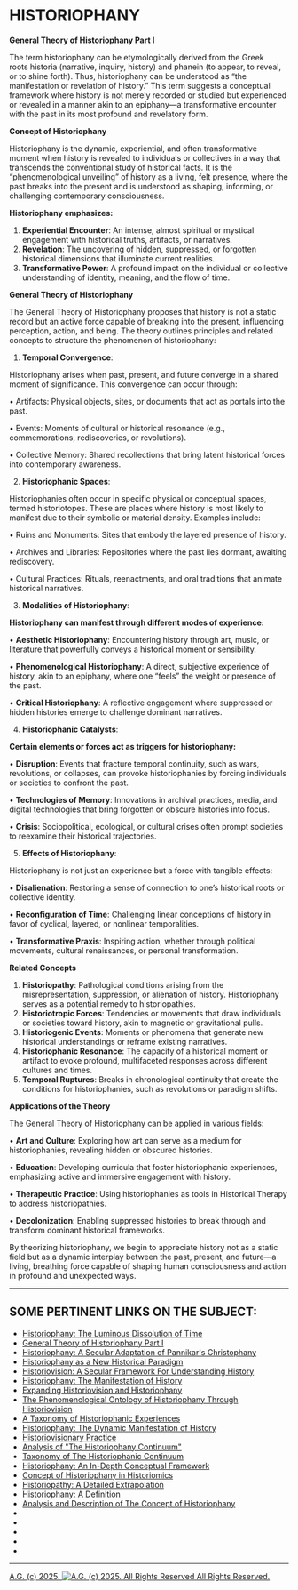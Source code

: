 # HISTORIOPHANY

__General Theory of Historiophany Part I__

The term historiophany can be etymologically derived from the Greek roots historia (narrative, inquiry, history) and phanein (to appear, to reveal, or to shine forth). Thus, historiophany can be understood as “the manifestation or revelation of history.” This term suggests a conceptual framework where history is not merely recorded or studied but experienced or revealed in a manner akin to an epiphany—a transformative encounter with the past in its most profound and revelatory form.

__Concept of Historiophany__

Historiophany is the dynamic, experiential, and often transformative moment when history is revealed to individuals or collectives in a way that transcends the conventional study of historical facts. It is the “phenomenological unveiling” of history as a living, felt presence, where the past breaks into the present and is understood as shaping, informing, or challenging contemporary consciousness.

__Historiophany emphasizes:__

1. __Experiential Encounter__: An intense, almost spiritual or mystical engagement with historical truths, artifacts, or narratives.
2. __Revelation__: The uncovering of hidden, suppressed, or forgotten historical dimensions that illuminate current realities.
3. __Transformative Power__: A profound impact on the individual or collective understanding of identity, meaning, and the flow of time.

__General Theory of Historiophany__

The General Theory of Historiophany proposes that history is not a static record but an active force capable of breaking into the present, influencing perception, action, and being. The theory outlines principles and related concepts to structure the phenomenon of historiophany:

1. __Temporal Convergence__:

Historiophany arises when past, present, and future converge in a shared moment of significance. This convergence can occur through:

• Artifacts: Physical objects, sites, or documents that act as portals into the past.

• Events: Moments of cultural or historical resonance (e.g., commemorations, rediscoveries, or revolutions).

• Collective Memory: Shared recollections that bring latent historical forces into contemporary awareness.

2. __Historiophanic Spaces__:

Historiophanies often occur in specific physical or conceptual spaces, termed historiotopes. These are places where history is most likely to manifest due to their symbolic or material density. Examples include:

• Ruins and Monuments: Sites that embody the layered presence of history.
    
• Archives and Libraries: Repositories where the past lies dormant, awaiting rediscovery.
    
• Cultural Practices: Rituals, reenactments, and oral traditions that animate historical narratives.

3. __Modalities of Historiophany__:

__Historiophany can manifest through different modes of experience:__

• __Aesthetic Historiophany__: Encountering history through art, music, or literature that powerfully conveys a historical moment or sensibility.

• __Phenomenological Historiophany__: A direct, subjective experience of history, akin to an epiphany, where one “feels” the weight or presence of the past.

• __Critical Historiophany__: A reflective engagement where suppressed or hidden histories emerge to challenge dominant narratives.

4. __Historiophanic Catalysts__:

__Certain elements or forces act as triggers for historiophany:__

• __Disruption__: Events that fracture temporal continuity, such as wars, revolutions, or collapses, can provoke historiophanies by forcing individuals or societies to confront the past.

• __Technologies of Memory__: Innovations in archival practices, media, and digital technologies that bring forgotten or obscure histories into focus.

• __Crisis__: Sociopolitical, ecological, or cultural crises often prompt societies to reexamine their historical trajectories.

5. __Effects of Historiophany__:

Historiophany is not just an experience but a force with tangible effects:

• __Disalienation__: Restoring a sense of connection to one’s historical roots or collective identity.

• __Reconfiguration of Time__: Challenging linear conceptions of history in favor of cyclical, layered, or nonlinear temporalities.

• __Transformative Praxis__: Inspiring action, whether through political movements, cultural renaissances, or personal transformation.

__Related Concepts__

1. __Historiopathy__: Pathological conditions arising from the misrepresentation, suppression, or alienation of history. Historiophany serves as a potential remedy to historiopathies.
2. __Historiotropic Forces__: Tendencies or movements that draw individuals or societies toward history, akin to magnetic or gravitational pulls.
3. __Historiogenic Events__: Moments or phenomena that generate new historical understandings or reframe existing narratives.
4. __Historiophanic Resonance__: The capacity of a historical moment or artifact to evoke profound, multifaceted responses across different cultures and times.
5. __Temporal Ruptures__: Breaks in chronological continuity that create the conditions for historiophanies, such as revolutions or paradigm shifts.

__Applications of the Theory__

The General Theory of Historiophany can be applied in various fields:

• __Art and Culture__: Exploring how art can serve as a medium for historiophanies, revealing hidden or obscured histories.

• __Education__: Developing curricula that foster historiophanic experiences, emphasizing active and immersive engagement with history.

• __Therapeutic Practice__: Using historiophanies as tools in Historical Therapy to address historiopathies.

• __Decolonization__: Enabling suppressed histories to break through and transform dominant historical frameworks.

By theorizing historiophany, we begin to appreciate history not as a static field but as a dynamic interplay between the past, present, and future—a living, breathing force capable of shaping human consciousness and action in profound and unexpected ways.

- - - - - - -

## SOME PERTINENT LINKS ON THE SUBJECT:

* [Historiophany: The Luminous Dissolution of Time](https://historiophany.wordpress.com/2025/02/02/historiophany-the-luminous-dissolution-of-time/)
* [General Theory of Historiophany Part I](https://historiophany.wordpress.com/2025/02/02/general-theory-of-historiophany-part-i/)
* [Historiophany: A Secular Adaptation of Pannikar's Christophany](https://historiophany.wordpress.com/2025/02/02/historiophany-a-secular-adaptation-of-pannikars-christophany/)
* [Historiophany as a New Historical Paradigm](https://historiophany.wordpress.com/2025/02/02/historiophany-as-a-new-historical-paradigm/)
* [Historiovision: A Secular Framework For Understanding History](https://historiophany.wordpress.com/2025/02/02/historiovision-a-secular-framework-for-understanding-history/)
* [Historiophany: The Manifestation of History](https://historiophany.wordpress.com/2025/02/02/historiophany-the-manifestation-of-history/)
* [Expanding Historiovision and Historiophany](https://historiophany.wordpress.com/2025/02/02/expanding-historiovision-and-historiophany/)
* [The Phenomenological Ontology of Historiophany Through Historiovision](https://historiophany.wordpress.com/2025/02/02/the-phenomenological-ontology-of-historiophany-through-historiovision/)
* [A Taxonomy of Historiophanic Experiences](https://historiophany.wordpress.com/2025/02/02/a-taxonomy-of-historiophanic-experiences/)
* [Historiophany: The Dynamic Manifestation of History](https://historiophany.wordpress.com/2025/02/02/historiophany-the-dynamic-manifestation-of-history/)
* [Historiovisionary Practice](https://historiophany.wordpress.com/2025/02/02/historiovisionary-practice/)
* [Analysis of "The Historiophany Continuum"](https://historiophany.wordpress.com/2025/02/02/analysis-of-the-historiophanic-continuum/)
* [Taxonomy of The Historiophanic Continuum](https://historiophany.wordpress.com/2025/02/02/taxonomy-of-the-historiophanic-continuum/)
* [Historiophany: An In-Depth Conceptual Framework](https://historiophany.wordpress.com/2025/02/02/historiopathy-an-in-depth-conceptual-framework/)
* [Concept of Historiophany in Historiomics](https://historiophany.wordpress.com/2025/02/02/concept-of-historiopathy-in-historiomics/)
* [Historiopathy: A Detailed Extrapolation](https://historiophany.wordpress.com/2025/02/02/historiopathy-a-detailed-extrapolation/)
* [Historiophany: A Definition](https://historiophany.wordpress.com/2025/02/02/historiophany-a-definition/)
* [Analysis and Description of The Concept of Historiophany](https://historiophany.wordpress.com/2025/02/02/analysis-and-description-of-the-concept-of-historiophany/)
* []()
* []()
* []()
* []()
* 

- - - - - - -

[A.G. (c) 2025. ![A.G. (c) 2025. All Rights Reserved](https://historiotheque.files.wordpress.com/2016/11/ag_signature_official_2015_50px_cropped.jpg) All Rights Reserved.](http://alexgagnon.com)
